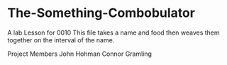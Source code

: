 # The-Something-Combobulator
A lab Lesson for 0010
This file takes a name and food then weaves them together on the interval of the name.

Project Members
John Hohman
Connor Gramling

